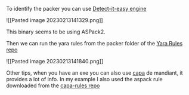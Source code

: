 
To identify the packer you can use [Detect-it-easy engine](https://github.com/horsicq/Detect-It-Easy)

![[Pasted image 20230213141329.png]]

This binary seems to be using ASPack2.

Then we can run the yara rules from the packer folder of the [Yara Rules repo](https://github.com/Yara-Rules/rules/tree/master/packers) 

![[Pasted image 20230213141840.png]]

Other tips, when you have an exe you can also use [capa](https://github.com/mandiant/capa) de mandiant, it provides a lot of info.
In my example I also used the aspack rule downloaded from the [capa-rules repo](https://github.com/mandiant/capa-rules/releases)
